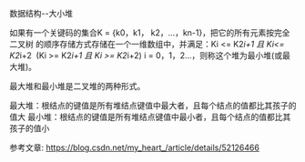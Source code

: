 数据结构--大小堆

如果有一个关键码的集合K = {k0，k1， k2，…，kn-1}，把它的所有元素按完全二叉树 的顺序存储方式存储在一个一维数组中，并满足：Ki <= K2*i+1 且 Ki<= K2*i+2  (Ki >= K2*i+1 且 Ki >= K2*i+2) i = 0，1，2…，则称这个堆为最小堆(或最大堆)。

最大堆和最小堆是二叉堆的两种形式。

最大堆：根结点的键值是所有堆结点键值中最大者，且每个结点的值都比其孩子的值大
最小堆：根结点的键值是所有堆结点键值中最小者，且每个结点的值都比其孩子的值小




参考文章:
https://blog.csdn.net/my_heart_/article/details/52126466